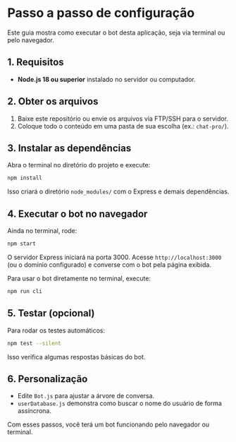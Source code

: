 # Passo a passo de configuração

Este guia mostra como executar o bot desta aplicação, seja via terminal ou pelo
navegador.

## 1. Requisitos

- **Node.js 18 ou superior** instalado no servidor ou computador.

## 2. Obter os arquivos

1. Baixe este repositório ou envie os arquivos via FTP/SSH para o servidor.
2. Coloque todo o conteúdo em uma pasta de sua escolha (ex.: `chat-pro/`).

## 3. Instalar as dependências

Abra o terminal no diretório do projeto e execute:

```bash
npm install
```

Isso criará o diretório `node_modules/` com o Express e demais dependências.

## 4. Executar o bot no navegador

Ainda no terminal, rode:

```bash
npm start
```

O servidor Express iniciará na porta 3000. Acesse
`http://localhost:3000` (ou o domínio configurado) e converse com o bot pela
página exibida.

Para usar o bot diretamente no terminal, execute:

```bash
npm run cli
```

## 5. Testar (opcional)

Para rodar os testes automáticos:

```bash
npm test --silent
```

Isso verifica algumas respostas básicas do bot.

## 6. Personalização

- Edite `Bot.js` para ajustar a árvore de conversa.
- `userDatabase.js` demonstra como buscar o nome do usuário de forma assíncrona.

Com esses passos, você terá um bot funcionando pelo navegador ou terminal.
